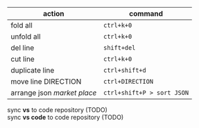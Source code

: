 | action| command|
|---|---|
|fold all | `ctrl+k+0`|
|unfold all | `ctrl+k+0`|
|del line | `shift+del`|
|cut line | `ctrl+k+0`|
|duplicate line | `ctrl+shift+d`|
|move line DIRECTION | `ctrl+DIRECTION`|
|arrange json *market place*| `ctrl+shift+P > sort JSON` |

sync **vs** to code repository (TODO)  
sync **vs code** to code repository (TODO)